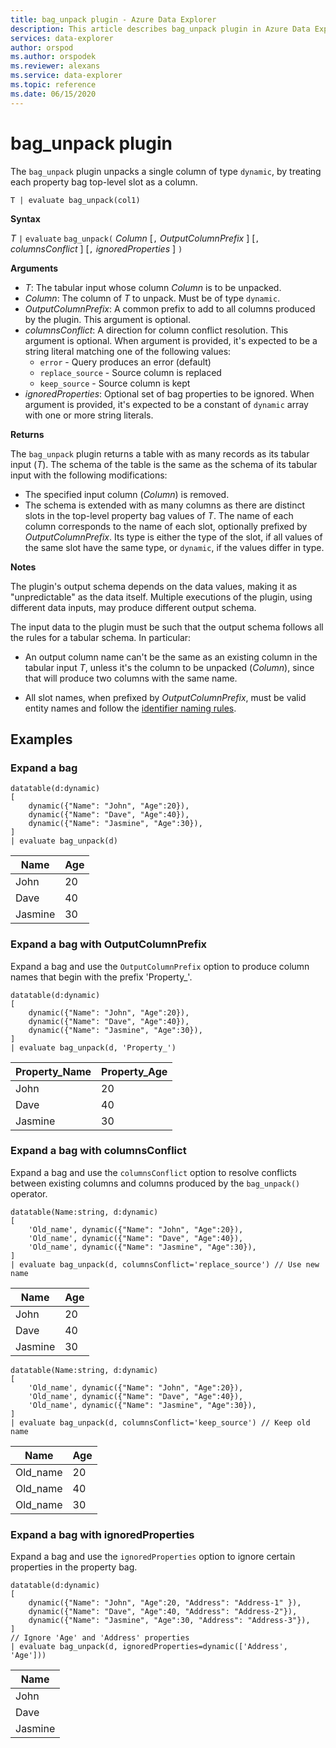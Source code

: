 ```yaml
---
title: bag_unpack plugin - Azure Data Explorer
description: This article describes bag_unpack plugin in Azure Data Explorer.
services: data-explorer
author: orspod
ms.author: orspodek
ms.reviewer: alexans
ms.service: data-explorer
ms.topic: reference
ms.date: 06/15/2020
---
```

# bag_unpack plugin

The `bag_unpack` plugin unpacks a single column of type `dynamic`, by treating each property bag top-level slot as a column.

    T | evaluate bag_unpack(col1)

**Syntax**

*T* `|` `evaluate` `bag_unpack(` *Column* [`,` *OutputColumnPrefix* ] [`,` *columnsConflict* ] [`,` *ignoredProperties* ] `)`

**Arguments**

* *T*: The tabular input whose column *Column* is to be unpacked.
* *Column*: The column of *T* to unpack. Must be of type `dynamic`.
* *OutputColumnPrefix*: A common prefix to add to all columns produced by the plugin. This argument is optional.
* *columnsConflict*: A direction for column conflict resolution. This argument is optional. When argument is provided, it's expected to be a string literal matching one of the following values:
    - `error` - Query produces an error (default)
    - `replace_source` - Source column is replaced
    - `keep_source` - Source column is kept
* *ignoredProperties*: Optional set of bag properties to be ignored. When argument is provided, it's expected to be a constant of `dynamic` array with one or more string literals.

**Returns**

The `bag_unpack` plugin returns a table with as many records as its tabular input (*T*). The schema of the table is the same as the schema of its tabular input with the following modifications:

* The specified input column (*Column*) is removed.
* The schema is extended with as many columns as there are distinct slots in
  the top-level property bag values of *T*. The name of each column corresponds
  to the name of each slot, optionally prefixed by *OutputColumnPrefix*. Its
  type is either the type of the slot, if all values of the same slot have the
  same type, or `dynamic`, if the values differ in type.

**Notes**

The plugin's output schema depends on the data values, making it as "unpredictable"
as the data itself. Multiple executions of the plugin, using different
data inputs, may produce different output schema.

The input data to the plugin must be such that the output schema follows all the rules for a tabular schema. In particular:

* An output column name can't be the same as an existing column in the tabular
   input *T*, unless it's the column to be unpacked (*Column*), since that will produce two columns with the same name.

* All slot names, when prefixed by *OutputColumnPrefix*, must be valid
   entity names and follow the [identifier naming rules](./schema-entities/entity-names.md#identifier-naming-rules).

## Examples

### Expand a bag


<!-- csl: https://help.kusto.windows.net/Samples -->
```kusto
datatable(d:dynamic)
[
    dynamic({"Name": "John", "Age":20}),
    dynamic({"Name": "Dave", "Age":40}),
    dynamic({"Name": "Jasmine", "Age":30}),
]
| evaluate bag_unpack(d)
```

|Name  |Age|
|------|---|
|John  |20 |
|Dave  |40 |
|Jasmine|30 |


### Expand a bag with OutputColumnPrefix

Expand a bag and use the `OutputColumnPrefix` option to produce column names that begin with the prefix 'Property_'.

<!-- csl: https://help.kusto.windows.net/Samples -->
```kusto
datatable(d:dynamic)
[
    dynamic({"Name": "John", "Age":20}),
    dynamic({"Name": "Dave", "Age":40}),
    dynamic({"Name": "Jasmine", "Age":30}),
]
| evaluate bag_unpack(d, 'Property_')
```

|Property_Name|Property_Age|
|---|---|
|John|20|
|Dave|40|
|Jasmine|30|

### Expand a bag with columnsConflict

Expand a bag and use the `columnsConflict` option to resolve conflicts between existing columns and columns produced by the `bag_unpack()` operator.

<!-- csl: https://help.kusto.windows.net/Samples -->
```kusto
datatable(Name:string, d:dynamic)
[
    'Old_name', dynamic({"Name": "John", "Age":20}),
    'Old_name', dynamic({"Name": "Dave", "Age":40}),
    'Old_name', dynamic({"Name": "Jasmine", "Age":30}),
]
| evaluate bag_unpack(d, columnsConflict='replace_source') // Use new name
```

|Name|Age|
|---|---|
|John|20|
|Dave|40|
|Jasmine|30|

<!-- csl: https://help.kusto.windows.net/Samples -->
```kusto
datatable(Name:string, d:dynamic)
[
    'Old_name', dynamic({"Name": "John", "Age":20}),
    'Old_name', dynamic({"Name": "Dave", "Age":40}),
    'Old_name', dynamic({"Name": "Jasmine", "Age":30}),
]
| evaluate bag_unpack(d, columnsConflict='keep_source') // Keep old name
```

|Name|Age|
|---|---|
|Old_name|20|
|Old_name|40|
|Old_name|30|

### Expand a bag with ignoredProperties

Expand a bag and use the `ignoredProperties` option to ignore certain properties in the property bag.

<!-- csl: https://help.kusto.windows.net/Samples -->
```kusto
datatable(d:dynamic)
[
    dynamic({"Name": "John", "Age":20, "Address": "Address-1" }),
    dynamic({"Name": "Dave", "Age":40, "Address": "Address-2"}),
    dynamic({"Name": "Jasmine", "Age":30, "Address": "Address-3"}),
]
// Ignore 'Age' and 'Address' properties
| evaluate bag_unpack(d, ignoredProperties=dynamic(['Address', 'Age']))
```

|Name|
|---|
|John|
|Dave|
|Jasmine|
